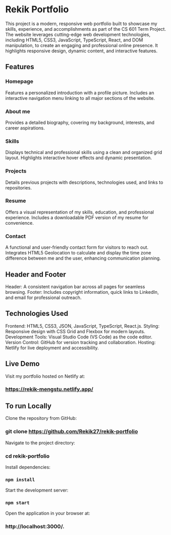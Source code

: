 # Rekik Portfolio


This project is a modern, responsive web portfolio built to showcase my skills, experience, and accomplishments as part of the CS 601 Term Project. The website leverages cutting-edge web development technologies, including HTML5, CSS3, JavaScript, TypeScript, React, and DOM manipulation, to create an engaging and professional online presence. It highlights responsive design, dynamic content, and interactive features.

## Features

### Homepage
Features a personalized introduction with a profile picture.
Includes an interactive navigation menu linking to all major sections of the website.

### About me
Provides a detailed biography, covering my background, interests, and career aspirations.

### Skills
Displays technical and professional skills using a clean and organized grid layout.
Highlights interactive hover effects and dynamic presentation.

### Projects
Details previous projects with descriptions, technologies used, and links to repositories.

### Resume
Offers a visual representation of my skills, education, and professional experience.
Includes a downloadable PDF version of my resume for convenience.

### Contact
A functional and user-friendly contact form for visitors to reach out.
Integrates HTML5 Geolocation to calculate and display the time zone difference between me and the user, enhancing communication planning.

## Header and Footer
Header: A consistent navigation bar across all pages for seamless browsing.
Footer: Includes copyright information, quick links to LinkedIn, and email for professional outreach.


## Technologies Used

Frontend: HTML5, CSS3, JSON, JavaScript, TypeScript, React.js.
Styling: Responsive design with CSS Grid and Flexbox for modern layouts.
Development Tools: Visual Studio Code (VS Code) as the code editor.
Version Control: GitHub for version tracking and collaboration.
Hosting: Netlify for live deployment and accessibility.


## Live Demo
Visit my portfolio hosted on Netlify at:
### https://rekik-mengstu.netlify.app/

##  To run Locally

Clone the repository from GitHub:
### git clone https://github.com/Rekik27/rekik-portfolio
Navigate to the project directory: 
### cd rekik-portfolio
Install dependencies: 
### `npm install`
Start the development server: 
### `npm start`
Open the application in your browser at:
### http://localhost:3000/.

